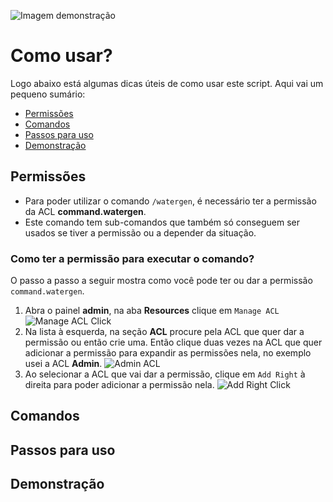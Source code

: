 ![Imagem demonstração](https://i.imgur.com/Cvy6Stx.png)
# Como usar?
Logo abaixo está algumas dicas úteis de como usar este script. Aqui vai um pequeno sumário:
- [Permissões](https://github.com/Lettify/WaterPositions_MTA/blob/master/README.md#permiss%C3%B5es)
- [Comandos](https://github.com/Lettify/WaterPositions_MTA/blob/master/README.md#comandos)
- [Passos para uso](https://github.com/Lettify/WaterPositions_MTA/blob/master/README.md#passos-para-uso)
- [Demonstração](https://github.com/Lettify/WaterPositions_MTA/blob/master/README.md#demonstra%C3%A7%C3%A3o)

## Permissões
- Para poder utilizar o comando `/watergen`, é necessário ter a permissão da ACL **command.watergen**.
- Este comando tem sub-comandos que também só conseguem ser usados se tiver a permissão ou a depender da situação.

### Como ter a permissão para executar o comando?
O passo a passo a seguir mostra como você pode ter ou dar a permissão `command.watergen`.
1. Abra o painel **admin**, na aba **Resources** clique em `Manage ACL`
![Manage ACL Click](https://i.imgur.com/P7HwY9P.png)
2. Na lista à esquerda, na seção **ACL** procure pela ACL que quer dar a permissão ou então crie uma. Então clique duas vezes na ACL que quer adicionar a permissão para expandir as permissões nela, no exemplo usei a ACL **Admin**.
![Admin ACL](https://i.imgur.com/ShGeUod.png)
3. Ao selecionar a ACL que vai dar a permissão, clique em `Add Right` à direita para poder adicionar a permissão nela.
![Add Right Click](https://i.imgur.com/ndM414e.png)

## Comandos

## Passos para uso

## Demonstração
